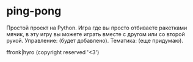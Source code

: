 # ping-pong
Простой проект на Python.
Игра где вы просто отбиваете ракетками мячик, в эту игру вы можете играть вместе с другом или со второй рукой.
Управление: (будет добавлено).
Тематика: (еще придумаю).


ffronk|hyro (copyright reserved '<3')
